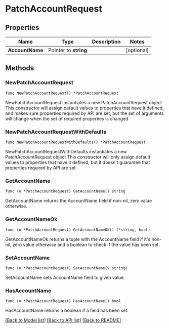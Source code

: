 # PatchAccountRequest

## Properties

Name | Type | Description | Notes
------------ | ------------- | ------------- | -------------
**AccountName** | Pointer to **string** |  | [optional] 

## Methods

### NewPatchAccountRequest

`func NewPatchAccountRequest() *PatchAccountRequest`

NewPatchAccountRequest instantiates a new PatchAccountRequest object
This constructor will assign default values to properties that have it defined,
and makes sure properties required by API are set, but the set of arguments
will change when the set of required properties is changed

### NewPatchAccountRequestWithDefaults

`func NewPatchAccountRequestWithDefaults() *PatchAccountRequest`

NewPatchAccountRequestWithDefaults instantiates a new PatchAccountRequest object
This constructor will only assign default values to properties that have it defined,
but it doesn't guarantee that properties required by API are set

### GetAccountName

`func (o *PatchAccountRequest) GetAccountName() string`

GetAccountName returns the AccountName field if non-nil, zero value otherwise.

### GetAccountNameOk

`func (o *PatchAccountRequest) GetAccountNameOk() (*string, bool)`

GetAccountNameOk returns a tuple with the AccountName field if it's non-nil, zero value otherwise
and a boolean to check if the value has been set.

### SetAccountName

`func (o *PatchAccountRequest) SetAccountName(v string)`

SetAccountName sets AccountName field to given value.

### HasAccountName

`func (o *PatchAccountRequest) HasAccountName() bool`

HasAccountName returns a boolean if a field has been set.


[[Back to Model list]](../README.md#documentation-for-models) [[Back to API list]](../README.md#documentation-for-api-endpoints) [[Back to README]](../README.md)


